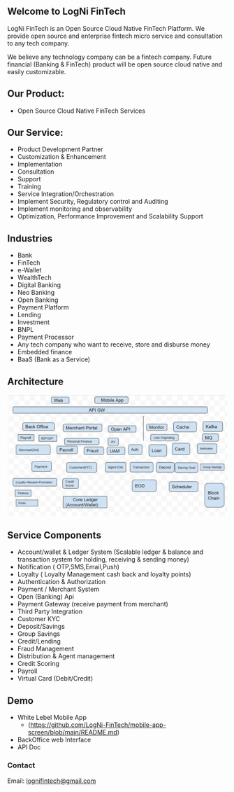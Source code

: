 ## Welcome to LogNi FinTech

LogNi FinTech is an Open Source Cloud Native FinTech Platform.
We provide open source and enterprise fintech micro service and consultation to any tech company.

We believe any technology company can be a fintech company. Future financial (Banking & FinTech) product will be open source cloud native and easily customizable.
 
## Our Product:
- Open Source Cloud Native FinTech Services

## Our Service:
- Product Development Partner
- Customization & Enhancement
- Implementation 
- Consultation
- Support
- Training
- Service Integration/Orchestration
- Implement Security, Regulatory control and Auditing 
- Implement monitoring and observability 
- Optimization, Performance Improvement and Scalability Support
 

## Industries
- Bank
- FinTech 
- e-Wallet
- WealthTech
- Digital Banking
- Neo Banking
- Open Banking
- Payment Platform
- Lending 
- Investment
- BNPL
- Payment Processor
- Any tech company who want to receive, store and disburse money
- Embedded finance
- BaaS (Bank as a Service)  

## Architecture
![Architecture](https://github.com/LogNi-FinTech/site/blob/gh-pages/LogNiFinTech-Architecture.jpg)

## Service Components
- Account/wallet & Ledger System (Scalable ledger & balance and transaction system for holding, receiving & sending money) 
- Notification ( OTP,SMS,Email,Push)
- Loyalty ( Loyalty Management cash back and loyalty points)
- Authentication & Authorization
- Payment / Merchant System
- Open (Banking) Api
- Payment Gateway (receive payment from merchant)
- Third Party Integration
- Customer KYC
- Deposit/Savings
- Group Savings
- Credit/Lending
- Fraud Management
- Distribution & Agent management
- Credit Scoring
- Payroll 
- Virtual Card (Debit/Credit)

## Demo
- White Lebel Mobile App 
   - (https://github.com/LogNi-FinTech/mobile-app-screen/blob/main/README.md)
- BackOffice web Interface
- API Doc

### Contact
Email: lognifintech@gmail.com
